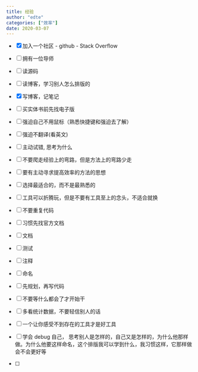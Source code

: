 ```yaml
---
title: 经验
author: "edte"
categories: ["效率"]
date: 2020-03-07
---
```


- [x] 加入一个社区
      - github
      - Stack Overflow

- [ ] 拥有一位导师
- [ ] 读源码
- [ ] 读博客，学习别人怎么排版的
- [x] 写博客，记笔记
- [ ] 买实体书前先找电子版
- [ ] 强迫自己不用鼠标（熟悉快捷键和强迫去了解）
- [ ] 强迫不翻译(看英文)
- [ ] 主动试错, 思考为什么
- [ ] 不要爬走经验上的弯路，但是方法上的弯路少走
- [ ] 要有主动寻求提高效率的方法的思想
- [ ] 选择最适合的，而不是最熟悉的
- [ ] 工具可以折腾玩，但是不要有工具至上的念头，不适合就换
- [ ] 不要重复代码
- [ ] 习惯先找官方文档
- [ ] 文档
- [ ] 测试
- [ ] 注释
- [ ] 命名
- [ ] 先规划，再写代码
- [ ] 不要等什么都会了才开始干
- [ ] 多看统计数据，不要轻信别人的话
- [ ] 一个让你感受不到存在的工具才是好工具
- [ ] 学会 debug 自己， 思考别人是怎样的，自己又是怎样的，为什么他那样做。为什么他要这样命名，这个排版我可以学到什么，我习惯这样，它那样做会不会更好等
- [ ] 


